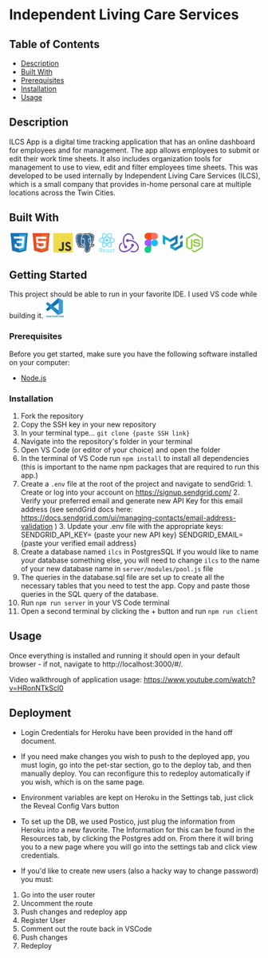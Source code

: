 # Independent Living Care Services 

## Table of Contents

- [Description](#description)
- [Built With](#built-with)
- [Prerequisites](#prerequisite)
- [Installation](#installation)
- [Usage](#usage)
    

## Description

ILCS App is a digital time tracking application that has an online dashboard for employees and for management. The app allows employees to submit or edit their work time sheets. It also includes organization tools for management to use to view, edit and filter employees time sheets. This was developed to be used internally by Independent Living Care Services (ILCS), which is a small company that provides in-home personal care at multiple locations across the Twin Cities.

## Built With

<a href="https://www.w3schools.com/w3css/defaulT.asp"><img src="https://raw.githubusercontent.com/devicons/devicon/master/icons/css3/css3-original.svg" height="40px" width="40px" /></a>
<a href="https://www.w3schools.com/html/"><img src="https://raw.githubusercontent.com/devicons/devicon/master/icons/html5/html5-original.svg" height="40px" width="40px" /></a>
<a href="https://www.w3schools.com/js/default.asp"><img src="https://raw.githubusercontent.com/devicons/devicon/master/icons/javascript/javascript-original.svg" height="40px" width="40px" /></a>
<a href="https://www.postgresql.org/"><img src="https://raw.githubusercontent.com/devicons/devicon/master/icons/postgresql/postgresql-original.svg" height="40px" width="40px" /></a>
<a href="https://reactjs.org/"><img src="https://raw.githubusercontent.com/devicons/devicon/master/icons/react/react-original-wordmark.svg" height="40px" width="40px" /></a>
<a href="https://redux.js.org/"><img src="https://raw.githubusercontent.com/devicons/devicon/master/icons/redux/redux-original.svg" height="40px" width="40px" /></a>
<a href="https://www.figma.com/?fuid="><img src="https://github.com/devicons/devicon/blob/master/icons/figma/figma-original.svg" height="40px" width="40px" /></a>
<a href="https://material-ui.com/"><img src="https://raw.githubusercontent.com/devicons/devicon/master/icons/materialui/materialui-original.svg" height="40px" width="40px" /></a>
<a href="https://nodejs.org/en/"><img src="https://github.com/devicons/devicon/blob/master/icons/nodejs/nodejs-plain.svg" height="40px" width="40px" /></a>
## Getting Started

This project should be able to run in your favorite IDE. I used VS code while building it. 
<a href="https://code.visualstudio.com/"><img src="https://github.com/devicons/devicon/blob/master/icons/vscode/vscode-original-wordmark.svg" height="40px" width="40px" /></a>

### Prerequisites
Before you get started, make sure you have the following software installed on your computer:

- [Node.js](https://nodejs.org/en/)

### Installation

1. Fork the repository
2. Copy the SSH key in your new repository
3. In your terminal type...  `git clone {paste SSH link}`
4. Navigate into the repository's folder in your terminal
5. Open VS Code (or editor of your choice) and open the folder
6. In the terminal of VS Code run `npm install` to install all dependencies
    (this is important to the name npm packages that are required to run this app.)
7.  Create a `.env` file at the root of the project and navigate to sendGrid:
        1. Create or log into your account on https://signup.sendgrid.com/
        2. Verify your preferred email and generate new API Key for this email address (see sendGrid docs here:  https://docs.sendgrid.com/ui/managing-contacts/email-address-validation )
        3. Update your .env file with the appropriate keys:
            SENDGRID_API_KEY= {paste your new API key}
            SENDGRID_EMAIL= {paste your verified email address}
8. Create a database named `ilcs` in PostgresSQL
If you would like to name your database something else, you will need to change `ilcs` to the name of your new database name in `server/modules/pool.js` file
9. The queries in the database.sql file are set up to create all the necessary tables that you need to test the app. Copy and paste those queries in the SQL query of the database.
10. Run `npm run server` in your VS Code terminal
11. Open a second terminal by clicking the + button and run `npm run client`

## Usage

Once everything is installed and running it should open in your default browser - if not, navigate to http://localhost:3000/#/.

Video walkthrough of application usage: https://www.youtube.com/watch?v=HRonNTkScl0

## Deployment
- Login Credentials for Heroku have been provided in the hand off document.
- If you need make changes you wish to push to the deployed app, you must login, go into the pet-star section, go to the deploy tab, and then manually deploy. You can reconfigure this to redeploy automatically if you wish, which is on the same page.
- Environment variables are kept on Heroku in the Settings tab, just click the Reveal Config Vars button
- To set up the DB, we used Postico, just plug the information from Heroku into a new favorite. The Information for this can be found in the Resources tab, by clicking the Postgres add on. From there it will bring you to a new page where you will go into the settings tab and click view credentials. 

- If you'd like to create new users (also a hacky way to change password) you must:
1. Go into the user router
1. Uncomment the route
1. Push changes and redeploy app
1. Register User
1. Comment out the route back in VSCode
1. Push changes
1. Redeploy
